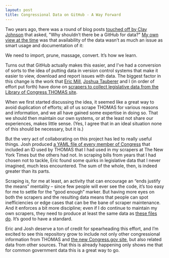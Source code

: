 ```yaml
---
layout: post
title: Congressional Data on GitHub - A Way Forward
---
```


Two years ago, there was a round of blog posts [touched off by Clay Johnson](http://infovegan.com/2010/07/30/github-for-data) that asked, "Why shouldn’t there be a GitHub for data?" [My own view at the time](http://blog.thescoop.org/archives/2010/07/31/a-github-for-data/) was that availability of the data wasn’t as much an issue as smart usage and documentation of it:

  We need to import, prune, massage, convert. It’s how we learn.

Turns out that GitHub actually makes this easier, and I’ve had a conversion of sorts to the idea of putting data in version control systems that make it easier to view, download and report issues with data. The biggest factor in this change is the work that [Eric Mill](http://sunlightfoundation.com/people/emill/), [Joshua Tauberer](http://www.civicimpulse.com/) and I (in order of effort put forth) have done on [scrapers to collect legislative data from the Library of Congress THOMAS site](https://github.com/unitedstates/congress).

When we first started discussing the idea, it seemed like a great way to avoid duplication of efforts; all of us scrape THOMAS for various reasons and information, and we all have gained some expertise in doing so. That we should then maintain our own systems, or at the least not share our experiences, makes little sense. (Yes, I agree that in an ideal situation none of this should be necessary, but it is.)

But the very act of collaborating on this project has led to really useful things. Josh produced [a YAML file of every member of Congress](https://github.com/unitedstates/congress-legislators) that included an ID used by THOMAS that I had used in my scrapers at The New York Times but the others had not. In scraping bills from years that I had chosen not to tackle, Eric found some quirks in legislative data that I never imagined, much less encountered. The sum of the whole, then, is indeed greater than its parts.

Scraping is, for me at least, an activity that can encourage an “ends justify the means” mentality – since few people will ever see the code, it’s too easy for me to settle for the “good enough” marker. But having more eyes on both the scrapers and the resulting data means that people can spot inefficiencies or edge cases that can be the bane of scraper maintenance. And it enforces a bit more discipline; even if I do continue to maintain my own scrapers, they need to produce at least the same data as [these files do](https://github.com/unitedstates/congress/tree/master/tasks). It’s good to have a standard.

Eric and Josh deserve a ton of credit for spearheading this effort, and I’m excited to see this repository grow to include not only other congressional information from THOMAS and [the new Congress.gov site](http://beta.congress.gov/), but also related data from other sources. That this is already happening only shows me that for common government data this is a great way to go.